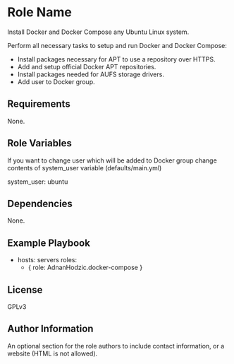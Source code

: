 Role Name
=========

Install Docker and Docker Compose any Ubuntu Linux system.

Perform all necessary tasks to setup and run Docker and Docker Compose:

  * Install packages necessary for APT to use a repository over HTTPS.
  * Add and setup official Docker APT repositories.
  * Install packages needed for AUFS storage drivers.
  * Add user to Docker group.

Requirements
------------

None.

Role Variables
--------------

If you want to change user which will be added to Docker group
change contents of system_user variable (defaults/main.yml)

system_user: ubuntu

Dependencies
------------

None.

Example Playbook
----------------

- hosts: servers
  roles:
    - { role:  AdnanHodzic.docker-compose }

License
-------

GPLv3

Author Information
------------------

An optional section for the role authors to include contact information, or a website (HTML is not allowed).
